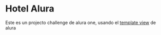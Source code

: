 # Hotel Alura
Este es un projecto challenge de alura one, usando el [template view](https://github.com/alura-challenges/challenge-one-alura-hotel-latam) de alura
